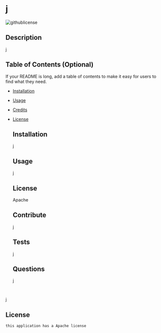 # j
  ![githublicense](https://img.shields.io/badge/license-Apache-red.svg)
  
  ## Description
  
  j
  
  ## Table of Contents (Optional)
  
  If your README is long, add a table of contents to make it easy for users to find what they need.
  
  - [Installation](#installation)
  - [Usage](#usage)
  - [Credits](#credits)
  
- [License](#license)

  
  ## Installation
  
  j
  
  ## Usage
  
  j
      
  ## License
 
  Apache
     
  ## Contribute
  
  j
  
  ## Tests
  
  j

  ## Questions

  j
<br>

j

## License
    this application has a Apache license
    
  
